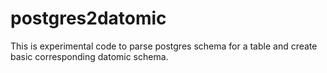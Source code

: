 postgres2datomic
================

This is experimental code to parse postgres schema for a table and create basic corresponding datomic schema.